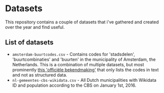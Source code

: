 # Datasets
This repository contains a couple of datasets that i've gathered and created over the year and find useful.

## List of datasets
* `amsterdam-buurtcodes.csv` - Contains codes for 'stadsdelen', 'buurtcombinaties' and 'buurten' in the municipality of Amsterdam, the Netherlands. This is a combination of multiple datasets, but most prominently [this 'officiële bekendmaking'](https://zoek.officielebekendmakingen.nl/gmb-2015-56979.html) that only lists the codes in text and not as structured data.
* `nl-gemeentes-cbs-wikidata.csv` - All Dutch municipalities with Wikidata ID and population according to the CBS on January 1st, 2016.